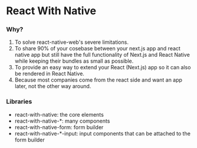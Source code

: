# React With Native

### Why?

1. To solve react-native-web's severe limitations.
2. To share 90% of your cosebase between your next.js app and react native app but still have the full functionality of Next.js and React Native while keeping their bundles as small as possible.
3. To provide an easy way to extend your React (Next.js) app so it can also be rendered in React Native.
4. Because most companies come from the react side and want an app later, not the other way around.

### Libraries

- react-with-native: the core elements
- react-with-native-\*: many components
- react-with-native-form: form builder
- react-with-native-\*-input: input components that can be attached to the form builder

